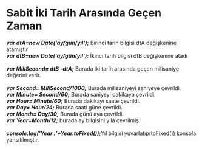 <h1> Sabit İki Tarih Arasında Geçen Zaman</h1>
<b><i>var dtA=new Date('ay/gün/yıl');</i></b>  Birinci tarih bilgisi dtA değişkenine atamıştır<br>
<b><i>var dtB=new Date('ay/gün/yıl');</i></b>  İkinci tarih bilgisi dtB değişkenine atadı<br><br>
<b><i>var MiliSecond= dtB -dtA;</i></b>    Burada iki tarih arasında geçen milisaniye değerini verir. <br><br>
<b><i>var Second= MiliSecond/1000;</i></b> Burada milisaniyeyi saniyeye çevrildi.<br>
<b><i>var Minute= Second/60;</i></b>  Burada saniyeyi dakikaya çevrildi.<br>
<b><i>var Hour= Minute/60;</i></b>  Burada dakikayı saate çevrildi.<br>
<b><i>var Day= Hour/24;</i></b>  Burada saati güne çevrildi.<br>
<b><i>var Month= Day/30;</i></b> Burada günü aya çevrildi.<br>
<b><i>var Year=Month/12;</i></b> burada ay bilgisini yıla çevrilmiş.<br><br>
<b><i>console.log('Year :'+Year.toFixed());</i></b>Yıl bilgisi yuvarlatıp(toFixed()) konsola yansıtılmıştır.
